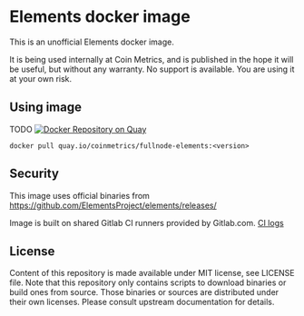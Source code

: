 # Elements docker image

This is an unofficial Elements docker image.

It is being used internally at Coin Metrics, and is published in the hope it will be useful, but without any warranty. No support is available. You are using it at your own risk.

## Using image

TODO
[![Docker Repository on Quay](https://quay.io/repository/coinmetrics/fullnode-elements/status "Docker Repository on Quay")](https://quay.io/repository/coinmetrics/fullnode-elements)

```
docker pull quay.io/coinmetrics/fullnode-elements:<version>
```

## Security

This image uses official binaries from https://github.com/ElementsProject/elements/releases/

Image is built on shared Gitlab CI runners provided by Gitlab.com. [CI logs](https://gitlab.com/coinmetrics/fullnodes/elements/pipelines)

## License

Content of this repository is made available under MIT license, see LICENSE file.
Note that this repository only contains scripts to download binaries or build ones from source.
Those binaries or sources are distributed under their own licenses.
Please consult upstream documentation for details.
